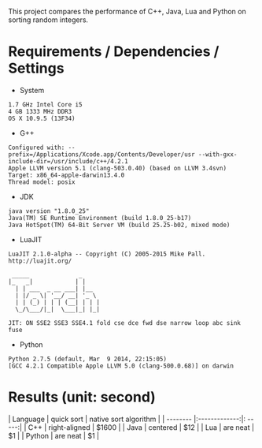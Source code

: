 
This project compares the performance of C++, Java, Lua and Python on sorting random integers.

# Requirements / Dependencies / Settings
* System <br />
```
1.7 GHz Intel Core i5
4 GB 1333 MHz DDR3
OS X 10.9.5 (13F34)
```

* G++ <br />
```
Configured with: --prefix=/Applications/Xcode.app/Contents/Developer/usr --with-gxx-include-dir=/usr/include/c++/4.2.1
Apple LLVM version 5.1 (clang-503.0.40) (based on LLVM 3.4svn)
Target: x86_64-apple-darwin13.4.0
Thread model: posix
```

* JDK <br />
```
java version "1.8.0_25"
Java(TM) SE Runtime Environment (build 1.8.0_25-b17)
Java HotSpot(TM) 64-Bit Server VM (build 25.25-b02, mixed mode)
```

* LuaJIT <br />
```
LuaJIT 2.1.0-alpha -- Copyright (C) 2005-2015 Mike Pall. http://luajit.org/

 _____              _     
|_   _|            | |    
  | | ___  _ __ ___| |__  
  | |/ _ \| '__/ __| '_ \ 
  | | (_) | | | (__| | | |
  \_/\___/|_|  \___|_| |_|

JIT: ON SSE2 SSE3 SSE4.1 fold cse dce fwd dse narrow loop abc sink fuse
```

* Python <br />
```
Python 2.7.5 (default, Mar  9 2014, 22:15:05) 
[GCC 4.2.1 Compatible Apple LLVM 5.0 (clang-500.0.68)] on darwin
```

# Results (unit: second)
| Language | quick sort    | native sort algorithm |
| -------- |:-------------:|: -----:|
| C++      | right-aligned | $1600 |
| Java     | centered      |   $12 |
| Lua      | are neat      |    $1 |
| Python   | are neat      |    $1 |

